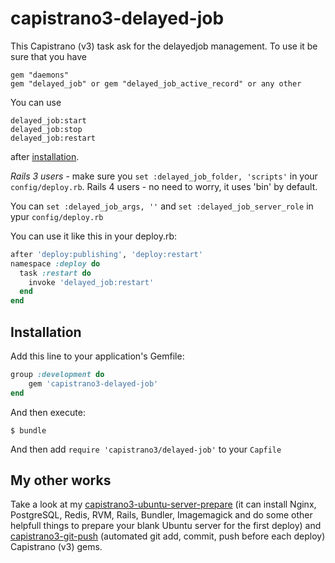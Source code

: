 # capistrano3-delayed-job

This Capistrano (v3) task ask for the delayedjob management. To use it be sure that you have
```
gem "daemons"
gem "delayed_job" or gem "delayed_job_active_record" or any other
```

You can use
```
delayed_job:start
delayed_job:stop
delayed_job:restart
```
after [installation](#installation).

*Rails 3 users* - make sure you ``` set :delayed_job_folder, 'scripts' ``` in your ``` config/deploy.rb ```. Rails 4 users - no need to worry, it uses 'bin' by default.

You can ``` set :delayed_job_args, '' ``` and ``` set :delayed_job_server_role ``` in ypur ``` config/deploy.rb ```

You can use it like this in your deploy.rb:
``` ruby
after 'deploy:publishing', 'deploy:restart'
namespace :deploy do
  task :restart do
    invoke 'delayed_job:restart'
  end
end
```

## Installation

Add this line to your application's Gemfile:

```ruby
group :development do
	gem 'capistrano3-delayed-job'
end
```

And then execute:

    $ bundle

And then add ``` require 'capistrano3/delayed-job' ``` to your ``` Capfile ```

## My other works

Take a look at my [capistrano3-ubuntu-server-prepare](https://github.com/goooseman/capistrano3-ubuntu-server-prepare) (it can install Nginx, PostgreSQL, Redis, RVM, Rails, Bundler, Imagemagick and do some other helpfull things to prepare your blank Ubuntu server for the first deploy) and [capistrano3-git-push](https://github.com/goooseman/capistrano3-git-push) (automated git add, commit, push before each deploy) Capistrano (v3) gems.